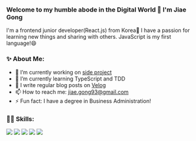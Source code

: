### Welcome to my humble abode in the Digital World 👋 I'm Jiae Gong

I'm a frontend junior developer(React.js) from Korea👶 I have a passion for learning new things and sharing with others. JavaScript is my first language!😄

### ✨ About Me:
- 🔭 I’m currently working on [side project](https://github.com/jiaegong/worldtour_inmytinyroom)
- 🌱 I’m currently learning TypeScript and TDD
- 💬 I write regular blog posts on [Velog](https://velog.io/@jiaegong)
- 📫 How to reach me: jiae.gong93@gmail.com
- ⚡ Fun fact: I have a degree in Business Administration!

### 👩‍💻 Skills:
<img src="https://img.shields.io/badge/Javascript-F7DF1D?style=flat-square&logo=javascript&logoColor=white"/> <img src="https://img.shields.io/badge/React-20232a?style=flat-square&logo=React&logoColor=#5bccea"/> <img src="https://img.shields.io/badge/Redux-%23593d88.svg?style=flat-square&logo=redux&logoColor=white"/> <img src="https://img.shields.io/badge/Typescript-3178C6.svg?style=flat-square&logo=typescript&logoColor=white"/> <img src="https://img.shields.io/badge/Next.js-000000.svg?style=flat-square&logo=Next.js&logoColor=white"/>
